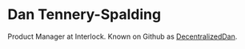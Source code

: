 <!-- @format -->

# Dan Tennery-Spalding

Product Manager at Interlock. Known on Github
as [DecentralizedDan](./decentralized_dan.md).
